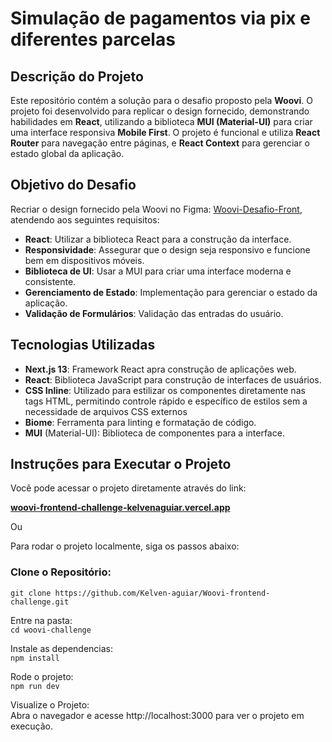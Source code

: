 # Simulação de pagamentos via pix e diferentes parcelas

## Descrição do Projeto
Este repositório contém a solução para o desafio proposto pela **Woovi**. O projeto foi desenvolvido para replicar o design fornecido, demonstrando habilidades em **React**, utilizando a biblioteca **MUI (Material-UI)** para criar uma interface responsiva **Mobile First**. O projeto é funcional e utiliza **React Router** para navegação entre páginas, e **React Context** para gerenciar o estado global da aplicação.

## Objetivo do Desafio
Recriar o design fornecido pela Woovi no Figma: [Woovi-Desafio-Front](https://www.figma.com/design/hv1LgD7oNrtlmfWgKBG6PF/Woovi-Desafio-Front?node-id=0-1&t=E3GdukMimd3q91j2-0), atendendo aos seguintes requisitos:

- **React**: Utilizar a biblioteca React para a construção da interface.
- **Responsividade**: Assegurar que o design seja responsivo e funcione bem em dispositivos móveis.
- **Biblioteca de UI**: Usar a MUI para criar uma interface moderna e consistente.
- **Gerenciamento de Estado**: Implementação para gerenciar o estado da aplicação.
- **Validação de Formulários**: Validação das entradas do usuário.

## Tecnologias Utilizadas
- **Next.js 13**:  Framework React apra construção de aplicações web.
- **React**:  Biblioteca JavaScript para construção de interfaces de usuários.
- **CSS Inline**:  Utilizado para estilizar os componentes diretamente nas tags HTML, permitindo controle rápido e específico de estilos sem a necessidade de arquivos CSS externos
- **Biome**: Ferramenta para linting e formatação de código.
- **MUI** (Material-UI): Biblioteca de componentes para a interface.



## Instruções para Executar o Projeto

Você pode acessar o projeto diretamente através do link:  

**[woovi-frontend-challenge-kelvenaguiar.vercel.app](https://woovi-frontend-challenge-kelvenaguiar.vercel.app)**

Ou

Para rodar o projeto localmente, siga os passos abaixo:

### Clone o Repositório:

`git clone https://github.com/Kelven-aguiar/Woovi-frontend-challenge.git` 

Entre na pasta:  
`cd woovi-challenge`  

Instale as dependencias:  
`npm install`  

Rode o projeto:  
`npm run dev`

Visualize o Projeto:  
Abra o navegador e acesse http://localhost:3000 para ver o projeto em execução.
